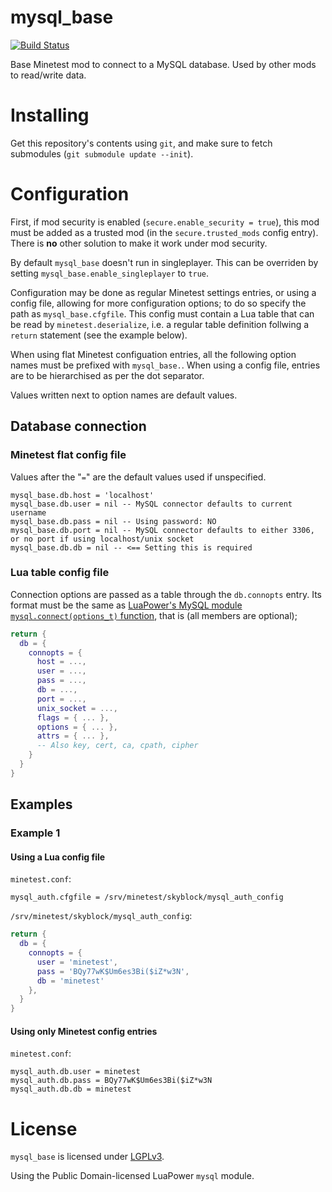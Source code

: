 # mysql_base
[![Build Status](https://travis-ci.org/MinetestForFun/mysql_base.svg)](https://travis-ci.org/MinetestForFun/mysql_base)

Base Minetest mod to connect to a MySQL database. Used by other mods to read/write data.

# Installing

Get this repository's contents using `git`, and make sure to fetch submodules
(`git submodule update --init`).

# Configuration

First, if mod security is enabled (`secure.enable_security = true`), this mod must be added as
a trusted mod (in the `secure.trusted_mods` config entry). There is **no** other solution to
make it work under mod security.

By default `mysql_base` doesn't run in singleplayer. This can be overriden by setting
`mysql_base.enable_singleplayer` to `true`.

Configuration may be done as regular Minetest settings entries, or using a config file, allowing
for more configuration options; to do so specify the path as `mysql_base.cfgfile`. This config
must contain a Lua table that can be read by `minetest.deserialize`, i.e. a regular table
definition follwing a `return` statement (see the example below).

When using flat Minetest configuation entries, all the following option names must be prefixed
with `mysql_base.`. When using a config file, entries are to be hierarchised as per the dot
separator.

Values written next to option names are default values.

## Database connection

### Minetest flat config file

Values after the  "`=`" are the default values used if unspecified.
```
mysql_base.db.host = 'localhost'
mysql_base.db.user = nil -- MySQL connector defaults to current username
mysql_base.db.pass = nil -- Using password: NO
mysql_base.db.port = nil -- MySQL connector defaults to either 3306, or no port if using localhost/unix socket
mysql_base.db.db = nil -- <== Setting this is required
```

### Lua table config file

Connection options are passed as a table through the `db.connopts` entry.
Its format must be the same as [LuaPower's MySQL module `mysql.connect(options_t)` function][mycn],
that is (all members are optional);

```lua
return {
  db = {
    connopts = {
      host = ...,
      user = ...,
      pass = ...,
      db = ...,
      port = ...,
      unix_socket = ...,
      flags = { ... },
      options = { ... },
      attrs = { ... },
      -- Also key, cert, ca, cpath, cipher
    }
  }
}
```

## Examples

### Example 1

#### Using a Lua config file

`minetest.conf`:
```
mysql_auth.cfgfile = /srv/minetest/skyblock/mysql_auth_config
```

`/srv/minetest/skyblock/mysql_auth_config`:
```lua
return {
  db = {
    connopts = {
      user = 'minetest',
      pass = 'BQy77wK$Um6es3Bi($iZ*w3N',
      db = 'minetest'
    },
  }
}
```

#### Using only Minetest config entries

`minetest.conf`:
```
mysql_auth.db.user = minetest
mysql_auth.db.pass = BQy77wK$Um6es3Bi($iZ*w3N
mysql_auth.db.db = minetest
```

# License

`mysql_base` is licensed under [LGPLv3](https://www.gnu.org/licenses/lgpl.html).

Using the Public Domain-licensed LuaPower `mysql` module.


[mycn]: https://luapower.com/mysql#mysql.connectoptions_t---conn
